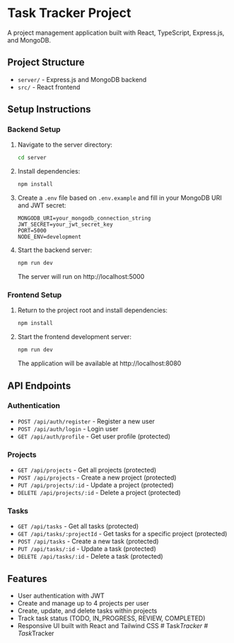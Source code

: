 
# Task Tracker Project

A project management application built with React, TypeScript, Express.js, and MongoDB.

## Project Structure

- `server/` - Express.js and MongoDB backend
- `src/` - React frontend

## Setup Instructions

### Backend Setup

1. Navigate to the server directory:
   ```bash
   cd server
   ```

2. Install dependencies:
   ```bash
   npm install
   ```

3. Create a `.env` file based on `.env.example` and fill in your MongoDB URI and JWT secret:
   ```
   MONGODB_URI=your_mongodb_connection_string
   JWT_SECRET=your_jwt_secret_key
   PORT=5000
   NODE_ENV=development
   ```

4. Start the backend server:
   ```bash
   npm run dev
   ```
   The server will run on http://localhost:5000

### Frontend Setup

1. Return to the project root and install dependencies:
   ```bash
   npm install
   ```

2. Start the frontend development server:
   ```bash
   npm run dev
   ```
   The application will be available at http://localhost:8080

## API Endpoints

### Authentication
- `POST /api/auth/register` - Register a new user
- `POST /api/auth/login` - Login user
- `GET /api/auth/profile` - Get user profile (protected)

### Projects
- `GET /api/projects` - Get all projects (protected)
- `POST /api/projects` - Create a new project (protected)
- `PUT /api/projects/:id` - Update a project (protected)
- `DELETE /api/projects/:id` - Delete a project (protected)

### Tasks
- `GET /api/tasks` - Get all tasks (protected)
- `GET /api/tasks/:projectId` - Get tasks for a specific project (protected)
- `POST /api/tasks` - Create a new task (protected)
- `PUT /api/tasks/:id` - Update a task (protected)
- `DELETE /api/tasks/:id` - Delete a task (protected)

## Features

- User authentication with JWT
- Create and manage up to 4 projects per user
- Create, update, and delete tasks within projects
- Track task status (TODO, IN_PROGRESS, REVIEW, COMPLETED)
- Responsive UI built with React and Tailwind CSS
#   T a s k _ T r a c k e r  
 #   T a s k _ T r a c k e r  
 